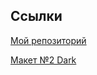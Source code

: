 ## Ссылки

[Мой репозиторий](https://github.com/EvgeniyTaranov/movies-explorer-frontend)

[Макет №2 Dark](https://www.figma.com/file/6FMWkB94wE7KTkcCgUXtnC/%D0%94%D0%B8%D0%BF%D0%BB%D0%BE%D0%BC%D0%BD%D1%8B%D0%B9-%D0%BF%D1%80%D0%BE%D0%B5%D0%BA%D1%82?type=design&node-id=1-7266&mode=design&t=UyaQ89AWAu6mE5TP-0)